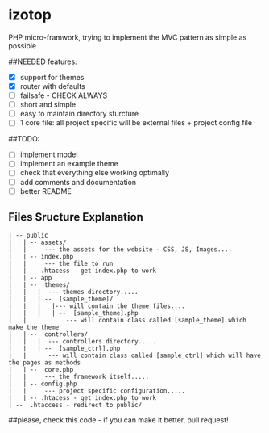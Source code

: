 # izotop
PHP micro-framwork, trying to implement the MVC pattern as simple as possible

##NEEDED features:
* [x] support for themes
* [x] router with defaults
* [ ] failsafe - CHECK ALWAYS
* [ ] short and simple
* [ ] easy to maintain directory sturcture
* [ ] 1 core file: all project specific will be external files + project config file

##TODO:
* [ ] implement model
* [ ] implement an example theme
* [ ] check that everything else working optimally
* [ ] add comments and documentation
* [ ] better README

## Files Sructure Explanation
```
| -- public
|   | -- assets/ 
|   |     --- the assets for the website - CSS, JS, Images....
|   | -- index.php
|   |     --- the file to run
|   | -- .htacess - get index.php to work
|   | -- app
|   | --  themes/
|   |   |  --- themes directory.....
|   |   | --  [sample_theme]/ 
|   |   |   |--- will contain the theme files....
|   |   |   | --  [sample_theme].php
|   |           --- will contain class called [sample_theme] which make the theme
|   | --  controllers/
|   |   |  --- controllers directory.....
|   |   | --  [sample_ctrl].php
|   |      --- will contain class called [sample_ctrl] which will have the pages as methods
|   | --  core.php
|   |     --- the framework itself.....
|   | -- config.php
|   |     --- project specific configuration.....
|   | -- .htacess - get index.php to work
| --  .htaccess - redirect to public/
```
##please, check this code - if you can make it better, pull request!
